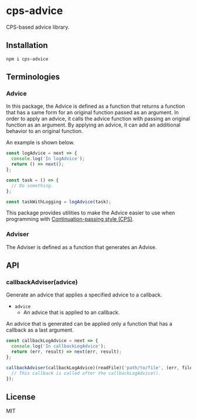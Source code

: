 # cps-advice

CPS-based advice library.

## Installation

```
npm i cps-advice
```

## Terminologies

### Advice

In this package, the Advice is defined as a function that returns a function that has a same form for an original function passed as an argument.
In order to apply an advice, it calls the advice function with passing an original function as an argument.
By applying an advice, it can add an additional behavior to an original function.

An example is shown below.

``` javascript
const logAdvice = next => {
  console.log('In logAdvice');
  return () => next();
};

const task = () => {
  // Do something.
};

const taskWithLogging = logAdvice(task);
```

This package provides utilities to make the Advice easier to use when programming with [Continuation-passing style (CPS)](https://en.wikipedia.org/wiki/Continuation-passing_style).

### Adviser

The Adviser is defined as a function that generates an Advise.

## API

### callbackAdviser(advice)

Generate an advice that applies a specified advice to a callback.

- `advice`
    - An advice that is applied to an callback.

An advice that is generated can be applied only a function that has a callback as a last argument.

``` javascript
const callbackLogAdvice = next => {
  console.log('In callbackLogAdvice');
  return (err, result) => next(err, result);
};

callbackAdviser(callbackLogAdvice)(readFile)('path/to/file', (err, file) => {
  // This callback is called after the callbackLogAdvice().
});
```

## License

MIT
